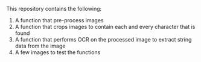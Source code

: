 This repository contains the following:

1. A function that pre-process images
2. A function that crops images to contain each and every character that is found
3. A function that performs OCR on the processed image to extract string data from the image
4. A few images to test the functions
